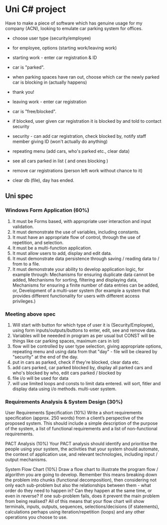# Uni C# project

Have to make a piece of software which has genuine usage for my company (ACN), looking to emulate car parking system for offices. 
- choose user type (security/employee)

- for employee, options (starting work/leaving work)

- starting work - enter car registration & ID
- car is "parked". 
- when parking spaces have ran out, choose which car the newly parked car is blocking in (actually happens) 
- thank you! 

- leaving work - enter car registration
- car is "free/blocked". 
- if blocked, user given car registration it is blocked by and told to contact security

- security - can add car registration, check blocked by, notify staff member giving ID (won't actually do anything) 
- repeating menu (add cars, who's parked etc., clear data)
- see all cars parked in list ( and ones blocking ) 
- remove car registrations (person left work without chance to it) 
- clear db (file), day has ended.

## Uni spec

### Windows Form Application (60%) 

1. It must be Forms based, with appropriate user interaction and input validation.
2. It must demonstrate the use of variables, including constants.
3. It must have an appropriate flow of control, through the use of repetition, and selection.
4. It must be a multi-function application.
5. It must allow users to add, display and edit data.
6. It must demonstrate data persistence through saving / reading data to / from to a file.
7. It must demonstrate your ability to develop application logic, for example through: Mechanisms for ensuring duplicate data cannot be added, Mechanisms for sorting, filtering and displaying data, Mechanisms for ensuring a finite number of data entries can be added, or, Development of a multi-user system (for example a system that provides different functionality for users with different access privileges.)

### Meeting above spec 

1. Will start with button for which type of user it is (Security/Employee), using form inputs/outputs/buttons to enter, edit, see and remove data.
2. Variables will be neeeded in program as per usual but CONST will be things like car parking spaces, maximum cars in lot)
3. flow will be controlled by user type selection, giving appropriate options, repeating menu and using data from that "day" - file will be cleared by "security" at the end of the day. 
4. put in cars as parked, check if they're blocked, clear data etc.
5. add cars parked, car parked blocked by, display all parked cars and who's blocked by who, edit cars parked / blocked by
6. file i/o will be used for data
7. will use limited loops and consts to limit data entered. will sort, fitler and display data using i/o methods. multi-user system.

### Requirements Analysis & System Design (30%)

User Requirements Specification (10%) 
Write a short requirements specification (approx. 250 words) from a client’s perspective of the proposed system. This should include a simple description of the purpose of the system, a list of functional requirements and a list of non-functional requirements.

PACT Analysis (10%) 
Your PACT analysis should identify and prioritise the people using your system, the activities that your system should automate, the context of application use, and relevant technologies, including input / output mechanisms.

System Flow Chart (10%) 
Draw a flow chart to illustrate the program flow / algorithm you are going to develop. Remember this means breaking down the problem into chunks (functional decomposition), then considering not only each sub-problem but also the relationships between them - what order do they need to happen in? Can they happen at the same time, or even in reverse? If one sub-problem fails, does it prevent the main problem from being realised? All of this means that your flow chart will show terminals, inputs, outputs, sequences, selections/decisions (if statements), calculations perhaps using iteration/repetition (loops) and any other operations you choose to use.
